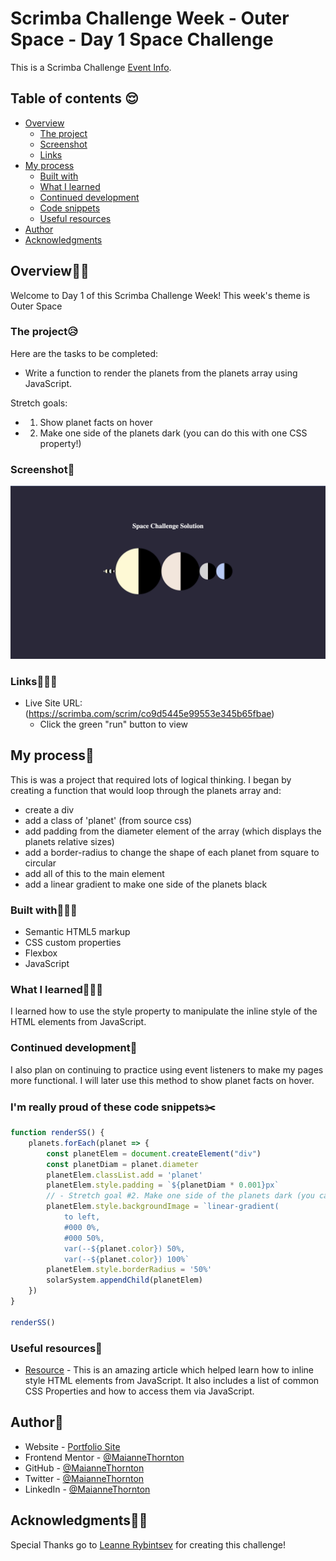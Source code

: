 # Scrimba Challenge Week - Outer Space - Day 1 Space Challenge

This is a Scrimba Challenge [Event Info](https://scrimba.com/learn/codeweeks/day-1-render-solar-system-coeef4e6b9fe4b5ef3d71c6be). 

## Table of contents 😌

- [Overview](#overview)
  - [The project](#the-project)
  - [Screenshot](#screenshot)
  - [Links](#links)
- [My process](#my-process)
  - [Built with](#built-with)
  - [What I learned](#what-i-learned)
  - [Continued development](#continued-development)
  - [Code snippets](#im-really-proud-of-these-code-snippets%EF%B8%8F)
  - [Useful resources](#useful-resources)
- [Author](#author)
- [Acknowledgments](#acknowledgments)

## Overview👋🏾

Welcome to Day 1 of this Scrimba Challenge Week! This week's theme is Outer Space

### The project😥

Here are the tasks to be completed:

- Write a function to render the planets from the planets array using JavaScript.

Stretch goals:
- 1. Show planet facts on hover
- 2. Make one side of the planets dark (you can do this with one CSS property!)

### Screenshot🌇

![](./screenshot.png)

### Links👩🏾‍💻

- Live Site URL: (https://scrimba.com/scrim/co9d5445e99553e345b65fbae)
  - Click the green "run" button to view

## My process💭

This is was a project that required lots of logical thinking. I began by creating a function that would loop through the planets array and:
- create a div
- add a class of 'planet' (from source css)
- add padding from the diameter element of the array (which displays the planets relative sizes)
- add a border-radius to change the shape of each planet from square to circular
- add all of this to the main element
- add a linear gradient to make one side of the planets black

### Built with👷🏾‍♀️

- Semantic HTML5 markup
- CSS custom properties
- Flexbox
- JavaScript

### What I learned👩🏾‍🏫

I learned how to use the style property to manipulate the inline style of the HTML elements from JavaScript.

### Continued development🔮

I also plan on continuing to practice using event listeners to make my pages more functional. I will later use this method to show planet facts on hover.

### I'm really proud of these code snippets✂️

```js
function renderSS() {
    planets.forEach(planet => {
        const planetElem = document.createElement("div")
        const planetDiam = planet.diameter
        planetElem.classList.add = 'planet'
        planetElem.style.padding = `${planetDiam * 0.001}px`
        // - Stretch goal #2. Make one side of the planets dark (you can do this with one CSS property!)
        planetElem.style.backgroundImage = `linear-gradient(
            to left, 
            #000 0%, 
            #000 50%, 
            var(--${planet.color}) 50%, 
            var(--${planet.color}) 100%`
        planetElem.style.borderRadius = '50%'
        solarSystem.appendChild(planetElem)
    })
}

renderSS()
```

### Useful resources📖

- [Resource](https://www.javascripttutorial.net/javascript-dom/javascript-style/) - This is an amazing article which helped learn how to inline style HTML elements from JavaScript. It also includes a list of common CSS Properties and how to access them via JavaScript.

## Author🔎

- Website - [Portfolio Site](https://www.maiannethornton.com/Portfolio/index.html)
- Frontend Mentor - [@MaianneThornton](https://www.frontendmentor.io/profile/MaianneThornton)
- GitHub - [@MaianneThornton](GitHub.com/MaianneThornton)
- Twitter - [@MaianneThornton](https://twitter.com/MaianneThornton)
- LinkedIn - [@MaianneThornton](https://www.linkedin.com/in/maiannethornton/)

## Acknowledgments🙏🏾

Special Thanks go to [Leanne Rybintsev](https://scrimba.com/teachers/uZqevktb) for creating this challenge!
